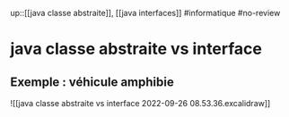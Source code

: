 up::[[java classe abstraite]], [[java interfaces]]
#informatique #no-review 
# java classe abstraite vs interface

## Exemple : véhicule amphibie

![[java classe abstraite vs interface 2022-09-26 08.53.36.excalidraw]]


